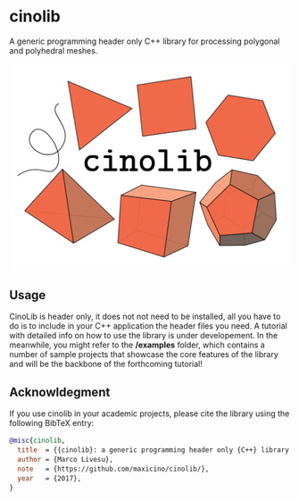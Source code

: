 # cinolib
A generic programming header only C++ library for processing polygonal and polyhedral meshes.

<p align="center"><img src="cinolib_rep_image.png" width="500"></p>

## Usage
CinoLib is header only, it does not not need to be installed, all you have to do is to include in your C++ application the header files you need. A tutorial with detailed info on how to use the library is under developement. In the meanwhile, you might refer to the **/examples** folder, which contains a number of sample projects that showcase the core features of the library and will be the backbone of the forthcoming tutorial!

## Acknowldegment
If you use cinolib in your academic projects, please cite the library using the following 
BibTeX entry:

```bibtex
@misc{cinolib,
  title  = {{cinolib}: a generic programming header only {C++} library for processing polygonal and polyhedral meshes.},
  author = {Marco Livesu},
  note   = {https://github.com/maxicino/cinolib/},
  year   = {2017},
}
```

